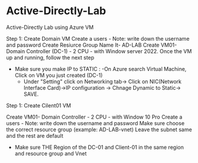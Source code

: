 # Active-Directly-Lab
Active-Directly Lab using Azure VM


Step 1: Create Domain VM
Create a users - Note: write down the username and password
Create Resiurce Group Name It- AD-LAB
Create VM01- Domain Controller (DC-1) - 2 CPU - with Window server 2022. Once the VM up and running, follow the next step
- Make sure you make IP to STATIC :
    -On Azure search Virtual Machine, Click on VM you just created (DC-1)
    - Under "Setting" click on Networking tab-> Click on NIC(Network Interface Card)->IP configuration -> Chnage Dynamic to Static-> SAVE.


Step 1: Create Cilent01 VM

Create VM01- Domain Controller - 2 CPU - with Window 10 Pro
Create a users - Note: write down the username and password
Make sure choose the correct resource group (example: AD-LAB-vnet)
Leave the subnet same and the rest are default
- Make sure THE Region of the DC-01 and Client-01  in the same region and resource group and Vnet
